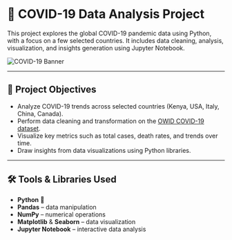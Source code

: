 # 🦠 COVID-19 Data Analysis Project

This project explores the global COVID-19 pandemic data using Python, with a focus on a few selected countries. It includes data cleaning, analysis, visualization, and insights generation using Jupyter Notebook.

![COVID-19 Banner](images/covid-banner.jpg) <!-- Replace or delete if you don’t have a banner -->

---

## 🎯 Project Objectives

- Analyze COVID-19 trends across selected countries (Kenya, USA, Italy, China, Canada).
- Perform data cleaning and transformation on the [OWID COVID-19 dataset](https://ourworldindata.org/coronavirus-source-data).
- Visualize key metrics such as total cases, death rates, and trends over time.
- Draw insights from data visualizations using Python libraries.

---

## 🛠️ Tools & Libraries Used

- **Python** 🐍
- **Pandas** – data manipulation
- **NumPy** – numerical operations
- **Matplotlib** & **Seaborn** – data visualization
- **Jupyter Notebook** – interactive data analysis



